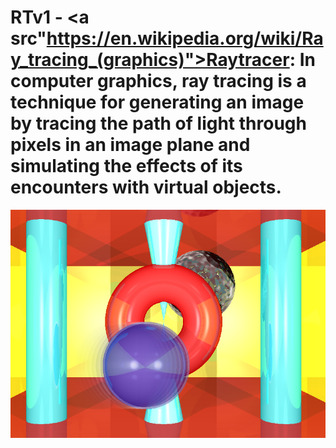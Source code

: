 # RTv1 - <a src"https://en.wikipedia.org/wiki/Ray_tracing_(graphics)">Raytracer</a>: In computer graphics, ray tracing is a technique for generating an image by tracing the path of light through pixels in an image plane and simulating the effects of its encounters with virtual objects.
<img src="https://github.com/atoulous/RTv1/blob/master/Screen%20Shot%202017-02-08%20at%2010.38.23%20AM.png"/>
